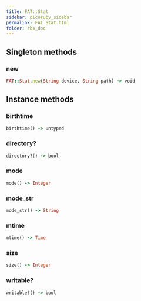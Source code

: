 ```yaml
---
title: FAT::Stat
sidebar: picoruby_sidebar
permalink: FAT_Stat.html
folder: rbs_doc
---
```

## Singleton methods
### new

```ruby
FAT::Stat.new(String device, String path) -> void
```
## Instance methods
### birthtime

```ruby
birthtime() -> untyped
```
### directory?

```ruby
directory?() -> bool
```
### mode

```ruby
mode() -> Integer
```
### mode_str

```ruby
mode_str() -> String
```
### mtime

```ruby
mtime() -> Time
```
### size

```ruby
size() -> Integer
```
### writable?

```ruby
writable?() -> bool
```
